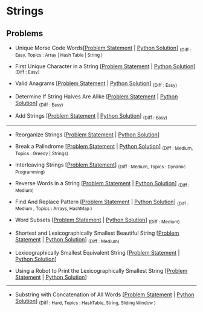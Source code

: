 # Strings

## Problems

- Unique Morse Code Words[[Problem Statement](https://leetcode.com/problems/unique-morse-code-words/) | [Python Solution](/CompetitiveProgramming/Strings/uniqueMorseCodeWords.py)] <sub> (Diff : Easy, Topics : Array | Hash Table | String )</sub>

- First Unique Character in a String [[Problem Statement](https://leetcode.com/problems/first-unique-character-in-a-string/) | [Python Solution](/CompetitiveProgramming/Strings/firstUniqueCharacterInAString.py)] <sub> (Diff : Easy)</sub>

- Valid Anagrams [[Problem Statement](https://leetcode.com/problems/valid-anagram/) | [Python Solution](/CompetitiveProgramming/Strings/validAnagrams.py)] <sub> (Diff : Easy)</sub>

- Determine If String Halves Are Alike [[Problem Statement](https://leetcode.com/problems/determine-if-string-halves-are-alike) | [Python Solution](/CompetitiveProgramming/Strings/Determine%20if%20String%20Halves%20Are%20Alike.py)] <sub> (Diff : Easy)</sub>

- Add Strings [[Problem Statement](https://leetcode.com/problems/add-strings/description/) | [Python Solution](/CompetitiveProgramming/Strings/addStrings.py)] <sub> (Diff : Easy)</sub>

---

- Reorganize Strings [[Problem Statement](https://leetcode.com/problems/reorganize-string/description/) | [Python Solution](/CompetitiveProgramming/Strings/reorganizeStrings.py)]

- Break a Palindrome [[Problem Statement](https://leetcode.com/problems/break-a-palindrome/) | [Python Solution](/CompetitiveProgramming/Strings/breakAPalindrome.py)] <sub> (Diff : Medium, Topics : Greedy | Strings)</sub>

- Interleaving Strings [[Problem Statement](https://leetcode.com/problems/interleaving-string/)] <sub> (Diff : Medium, Topics : Dynamic Programming)</sub>

- Reverse Words in a String [[Problem Statement](https://leetcode.com/problems/reverse-words-in-a-string/) | [Python Solution](/CompetitiveProgramming/Strings/reverseWordsInAString.py)] <sub> (Diff : Medium)</sub>

- Find And Replace Pattern [[Problem Statement](https://leetcode.com/problems/find-and-replace-pattern/) | [Python Solution](/CompetitiveProgramming/Strings/findAndReplacePatterns.py)] <sub> (Diff : Medium , Topics : Arrays, HashMap )</sub>

- Word Subsets [[Problem Statement](https://leetcode.com/problems/word-subsets/) | [Python Solution](/CompetitiveProgramming/Strings/wordSubsets.py)] <sub> (Diff : Medium)</sub>

- Shortest and Lexicographically Smallest Beautiful String [[Problem Statement](https://leetcode.com/problems/shortest-and-lexicographically-smallest-beautiful-string/) | [Python Solution](/CompetitiveProgramming/Strings/Shortest%20and%20Lexicographically%20Smallest%20Beautiful%20String.py)] <sub> (Diff : Medium)</sub>

- Lexicographically Smallest Equivalent String [[Problem Statement](https://leetcode.com/problems/lexicographically-smallest-equivalent-string) | [Python Solution](/CompetitiveProgramming/Strings/1061.py)]

- Using a Robot to Print the Lexicographically Smallest String [[Problem Statement](https://leetcode.com/problems/using-a-robot-to-print-the-lexicographically-smallest-string) | [Python Solution](/CompetitiveProgramming/Strings/2434.py)]

---

- Substring with Concatenation of All Words [[Problem Statement](https://leetcode.com/problems/substring-with-concatenation-of-all-words/) | [Python Solution](/CompetitiveProgramming/Strings/substringWithConcatenationOfAllWords.py)] <sub> (Diff : Hard, Topics : HashTable, String, Sliding Window )</sub>
